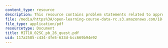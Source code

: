 ```yaml
---
content_type: resource
description: This resource contains problem statements related to approximation formula.
file: /media/https%3A/open-learning-course-data-rc.s3.amazonaws.com/18-02sc-multivariable-calculus-fall-2010/117a2585c4344fe5633dbcc669b94e92_MIT18_02SC_pb_26_quest.pdf
file_type: application/pdf
resourcetype: Document
title: MIT18_02SC_pb_26_quest.pdf
uid: 117a2585-c434-4fe5-633d-bcc669b94e92
---
```

